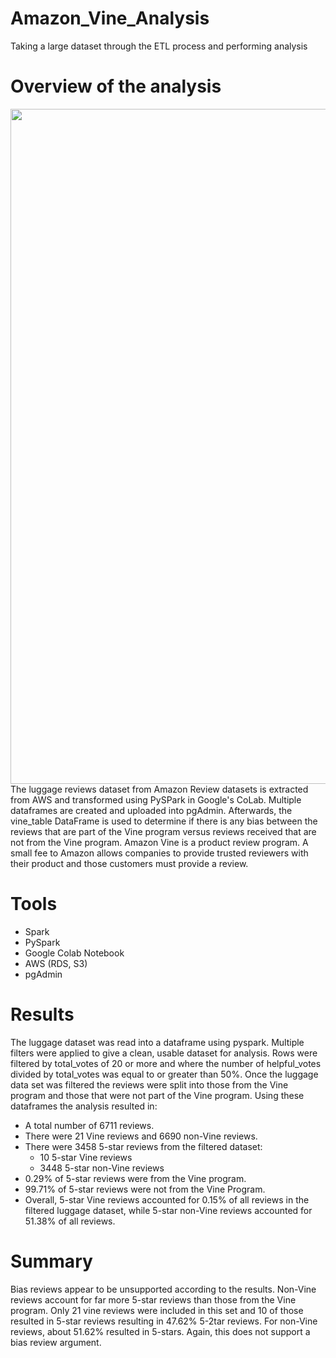 # Amazon_Vine_Analysis
Taking a large dataset through the ETL process and performing analysis 

# Overview of the analysis 
<img src=images/luggage.jpg align=right height=1080 >
The luggage reviews dataset from Amazon Review datasets is extracted from AWS and transformed using PySPark in Google's CoLab. Multiple dataframes are created and uploaded into pgAdmin. Afterwards, the vine_table DataFrame is used to determine if there is any bias between the reviews that are part of the Vine program versus reviews received that are not from the Vine program. Amazon Vine is a product review program. A small fee to Amazon allows companies to provide trusted reviewers with their product and those customers must provide a review.

# Tools
- Spark
- PySpark
- Google Colab Notebook
- AWS (RDS, S3)
- pgAdmin

# Results

The luggage dataset was read into a dataframe using pyspark. Multiple filters were applied to give a clean, usable dataset for analysis. Rows were filtered by total_votes of 20 or more and where the number of helpful_votes divided by total_votes was equal to or greater than 50%. Once the luggage data set was filtered the reviews were split into those from the Vine program and those that were not part of the Vine program. Using these dataframes the analysis resulted in:

- A total number of 6711 reviews.
- There were 21 Vine reviews and 6690 non-Vine reviews.
- There were 3458 5-star reviews from the filtered dataset:
    - 10 5-star Vine reviews
    - 3448 5-star non-Vine reviews
- 0.29% of 5-star reviews were from the Vine program.
- 99.71% of 5-star reviews were not from the Vine Program.
- Overall, 5-star Vine reviews accounted for 0.15% of all reviews in the filtered luggage dataset, while 5-star non-Vine reviews accounted for 51.38% of all reviews.


# Summary
Bias reviews appear to be unsupported according to the results. Non-Vine reviews account for far more 5-star reviews than those from the Vine program. Only 21 vine reviews were included in this set and 10 of those resulted in 5-star reviews resulting in 47.62% 5-2tar reviews. For non-Vine reviews, about 51.62% resulted in 5-stars. Again, this does not support a bias review argument.

